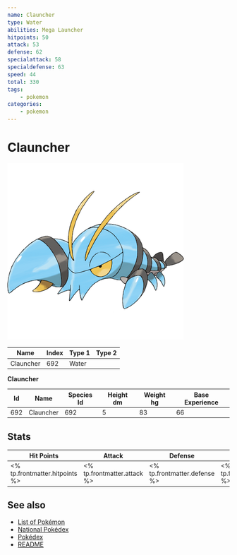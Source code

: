 ```yaml
---
name: Clauncher
type: Water
abilities: Mega Launcher
hitpoints: 50
attack: 53
defense: 62
specialattack: 58
specialdefense: 63
speed: 44
total: 330
tags:
    - pokemon
categories:
    - pokemon
---
```


# Clauncher


![Clauncher](images/692.png)

| **Name** | **Index** | **Type 1** | **Type 2** |
|----|----|----|----|
| Clauncher | 692 | Water  |  |

**Clauncher** 




| **Id** | **Name** | **Species Id** | **Height dm** | **Weight hg** | **Base Experience** |
|--------|----------|----------------|------------|------------|---------------------|
| 692 | Clauncher | 692 | 5 | 83 | 66 |



## Stats

| **Hit Points** | **Attack** | **Defense** | **Special Attack** | **Special Defense** | **Speed** | **Total** |
|----------------|------------|-------------|--------------------|---------------------|-----------|-----------|
| <% tp.frontmatter.hitpoints %> | <% tp.frontmatter.attack %> | <% tp.frontmatter.defense %> | <% tp.frontmatter.specialattack %> | <% tp.frontmatter.specialdefense %> | <% tp.frontmatter.speed %> | <% tp.frontmatter.total %> |

## See also

- [List of Pokémon](../pokemon.md)
- [National Pokédex](../national_pokedex.md)
- [Pokédex](../pokedex.md)
- [README](../README.md)
